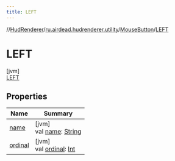 ```yaml
---
title: LEFT
---
```

//[HudRenderer](../../../../index.html)/[ru.airdead.hudrenderer.utility](../../index.html)/[MouseButton](../index.html)/[LEFT](index.html)



# LEFT



[jvm]\
[LEFT](index.html)



## Properties


| Name | Summary |
|---|---|
| [name](../../-scroll-direction/-d-o-w-n/index.html#-372974862%2FProperties%2F863300109) | [jvm]<br>val [name](../../-scroll-direction/-d-o-w-n/index.html#-372974862%2FProperties%2F863300109): [String](https://kotlinlang.org/api/latest/jvm/stdlib/kotlin/-string/index.html) |
| [ordinal](../../-scroll-direction/-d-o-w-n/index.html#-739389684%2FProperties%2F863300109) | [jvm]<br>val [ordinal](../../-scroll-direction/-d-o-w-n/index.html#-739389684%2FProperties%2F863300109): [Int](https://kotlinlang.org/api/latest/jvm/stdlib/kotlin/-int/index.html) |

